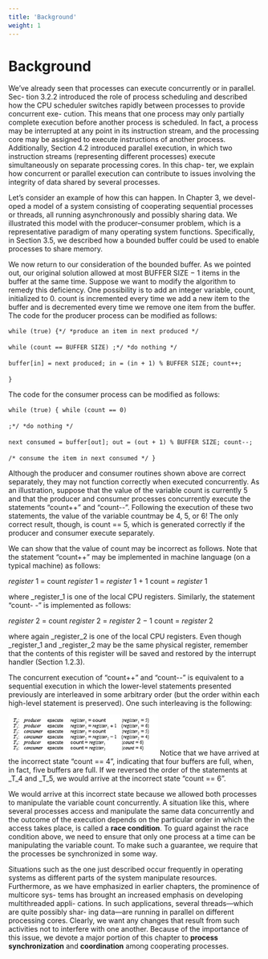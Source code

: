 ```yaml
---
title: 'Background'
weight: 1
---
```


# Background

We’ve already seen that processes can execute concurrently or in parallel. Sec- tion 3.2.2 introduced the role of process scheduling and described how the CPU scheduler switches rapidly between processes to provide concurrent exe- cution. This means that one process may only partially complete execution before another process is scheduled. In fact, a process may be interrupted at any point in its instruction stream, and the processing core may be assigned to execute instructions of another process. Additionally, Section 4.2 introduced parallel execution, in which two instruction streams (representing different processes) execute simultaneously on separate processing cores. In this chap- ter, we explain how concurrent or parallel execution can contribute to issues involving the integrity of data shared by several processes.

Let’s consider an example of how this can happen. In Chapter 3, we devel- oped a model of a system consisting of cooperating sequential processes or threads, all running asynchronously and possibly sharing data. We illustrated this model with the producer–consumer problem, which is a representative paradigm of many operating system functions. Specifically, in Section 3.5, we described how a bounded buffer could be used to enable processes to share memory.

We now return to our consideration of the bounded buffer. As we pointed out, our original solution allowed at most BUFFER SIZE − 1 items in the buffer at the same time. Suppose we want to modify the algorithm to remedy this deficiency. One possibility is to add an integer variable, count, initialized to 0. count is incremented every time we add a new item to the buffer and is decremented every time we remove one item from the buffer. The code for the producer process can be modified as follows:
```
while (true) {*/ *produce an item in next produced */

while (count == BUFFER SIZE) ;*/ *do nothing */

buffer[in] = next produced; in = (in + 1) % BUFFER SIZE; count++;

}
```
The code for the consumer process can be modified as follows:
```
while (true) { while (count == 0)

;*/ *do nothing */

next consumed = buffer[out]; out = (out + 1) % BUFFER SIZE; count--;

/* consume the item in next consumed */ }
```
Although the producer and consumer routines shown above are correct separately, they may not function correctly when executed concurrently. As an illustration, suppose that the value of the variable count is currently 5 and that the producer and consumer processes concurrently execute the statements “count++” and “count--”. Following the execution of these two statements, the value of the variable countmay be 4, 5, or 6! The only correct result, though, is count == 5, which is generated correctly if the producer and consumer execute separately.  

We can show that the value of count may be incorrect as follows. Note that the statement “count++” may be implemented in machine language (on a typical machine) as follows:

_register_ 1 = count 
_register_ 1 = _register_ 1 + 1 
count = _register_ 1

where _register_1 is one of the local CPU registers. Similarly, the statement “count- -” is implemented as follows:

_register_ 2 = count 
_register_ 2 = _register_ 2 − 1 
count = _register_ 2

where again _register_2 is one of the local CPU registers. Even though _register_1 and _register_2 may be the same physical register, remember that the contents of this register will be saved and restored by the interrupt handler (Section 1.2.3).

The concurrent execution of “count++” and “count--” is equivalent to a sequential execution in which the lower-level statements presented previously are interleaved in some arbitrary order (but the order within each high-level statement is preserved). One such interleaving is the following:

![Alt text](image-31.png)
Notice that we have arrived at the incorrect state “count == 4”, indicating that four buffers are full, when, in fact, five buffers are full. If we reversed the order of the statements at _T_4 and _T_5, we would arrive at the incorrect state “count == 6”.

We would arrive at this incorrect state because we allowed both processes to manipulate the variable count concurrently. A situation like this, where several processes access and manipulate the same data concurrently and the outcome of the execution depends on the particular order in which the access takes place, is called a **race condition**. To guard against the race condition above, we need to ensure that only one process at a time can be manipulating the variable count. To make such a guarantee, we require that the processes be synchronized in some way.

Situations such as the one just described occur frequently in operating systems as different parts of the system manipulate resources. Furthermore, as we have emphasized in earlier chapters, the prominence of multicore sys- tems has brought an increased emphasis on developing multithreaded appli- cations. In such applications, several threads—which are quite possibly shar- ing data—are running in parallel on different processing cores. Clearly, we want any changes that result from such activities not to interfere with one another. Because of the importance of this issue, we devote a major portion of this chapter to **process synchronization** and **coordination** among cooperating processes.
